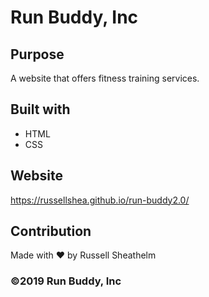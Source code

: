 # Run Buddy, Inc

## Purpose

A website that offers fitness training services.

## Built with

- HTML
- CSS

## Website

https://russellshea.github.io/run-buddy2.0/

## Contribution

Made with ❤️ by Russell Sheathelm

### ©️2019 Run Buddy, Inc
